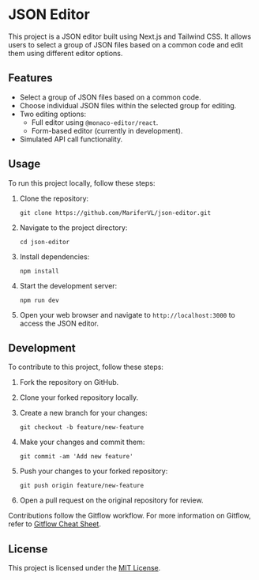 # JSON Editor

This project is a JSON editor built using Next.js and Tailwind CSS. It allows users to select a group of JSON files based on a common code and edit them using different editor options.

## Features

- Select a group of JSON files based on a common code.
- Choose individual JSON files within the selected group for editing.
- Two editing options:
  - Full editor using `@monaco-editor/react`.
  - Form-based editor (currently in development).
- Simulated API call functionality.

## Usage

To run this project locally, follow these steps:

1. Clone the repository:

   ```
   git clone https://github.com/MariferVL/json-editor.git
   ```

2. Navigate to the project directory:

   ```
   cd json-editor
   ```

3. Install dependencies:

   ```
   npm install
   ```

4. Start the development server:

   ```
   npm run dev
   ```

5. Open your web browser and navigate to `http://localhost:3000` to access the JSON editor.

## Development

To contribute to this project, follow these steps:

1. Fork the repository on GitHub.
2. Clone your forked repository locally.
3. Create a new branch for your changes:

   ```
   git checkout -b feature/new-feature
   ```

4. Make your changes and commit them:

   ```
   git commit -am 'Add new feature'
   ```

5. Push your changes to your forked repository:

   ```
   git push origin feature/new-feature
   ```

6. Open a pull request on the original repository for review.

Contributions follow the Gitflow workflow.
For more information on Gitflow, refer to [Gitflow Cheat Sheet](https://danielkummer.github.io/git-flow-cheatsheet/index.html).

## License

This project is licensed under the [MIT License](LICENSE).
